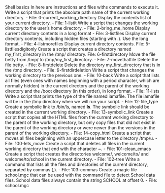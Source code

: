 Shell basics
In here are instructions and files withs commands to execute it.
Write a script that prints the absolute path name of the current working directory. - File: 0-current_working_directory
Display the contents list of your current directory. - File: 1-listit
Write a script that changes the working directory to the user’s home directory. - File: 2-bring_me_home
Display current directory contents in a long format - File: 3-listfiles
Display current directory contents, including hidden files (starting with .). Use the long format. - File: 4-listmorefiles
Display current directory contents. File: 5-listfilesdigitonly
Create a script that creates a directory named my_first_directory in the /tmp/ directory. File: 6-firstdirectory
Move the file betty from /tmp/ to /tmp/my_first_directory. - File: 7-movethatfile
Delete the file betty. - File: 8-firstdelete
Delete the directory my_first_directory that is in the /tmp directory. - File: 9-firstdirdeletion
Write a script that changes the working directory to the previous one. - File: 10-back
Write a script that lists all files (even ones with names beginning with a period character, which are normally hidden) in the current directory and the parent of the working directory and the /boot directory (in this order), in long format. - File: 11-lists
Write a script that prints the type of the file named iamafile. The file iamafile will be in the /tmp directory when we will run your script. - File: 12-file_type
Create a symbolic link to /bin/ls, named __ls__. The symbolic link should be created in the current working directory. - File: 13-symbolic_link
Create a script that copies all the HTML files from the current working directory to the parent of the working directory, but only copy files that did not exist in the parent of the working directory or were newer than the versions in the parent of the working directory. - File: 14-copy_html
Create a script that moves all files beginning with an uppercase letter to the directory /tmp/u. - File: 100-lets_move
Create a script that deletes all files in the current working directory that end with the character ~. - File: 101-clean_emacs
Create a script that creates the directories welcome/, welcome/to/ and welcome/to/school in the current directory. - File: 102-tree
Write a command that lists all the files and directories of the current directory, separated by commas (,). - File: 103-commas
Create a magic file school.mgc that can be used with the command file to detect School data files. School data files always contain the string SCHOOL at offset 0. - File: school.mgc
